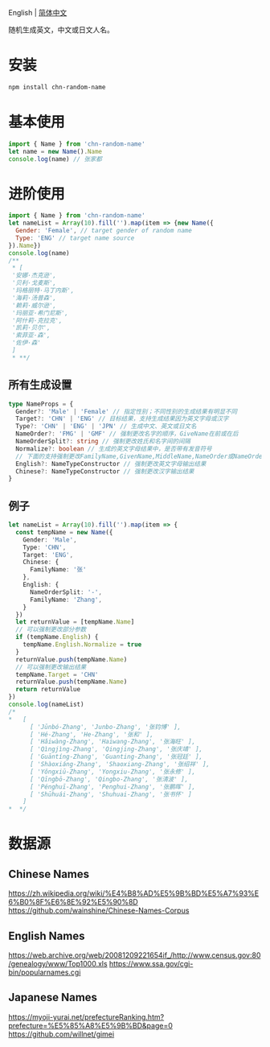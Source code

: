 English | [简体中文](./README-zh_CN.md)

随机生成英文，中文或日文人名。

# 安装
```bash
npm install chn-random-name
```

# 基本使用
```javascript
import { Name } from 'chn-random-name'
let name = new Name().Name
console.log(name) // 张家都
```

# 进阶使用
```javascript
import { Name } from 'chn-random-name'
let nameList = Array(10).fill('').map(item => {new Name({
  Gender: 'Female', // target gender of random name
  Type: 'ENG' // target name source
}).Name})
console.log(name)
/**
 * [
 '安娜·杰克逊',
 '贝利·戈麦斯',
 '玛格丽特·马丁内斯',
 '海莉·汤普森',
 '赖莉·威尔逊',
 '玛丽亚·希门尼斯',
 '阿什莉·克拉克',
 '凯莉·贝尔',
 '索菲亚·森',
 '佐伊·森'
 ]
 * **/
```

## 所有生成设置
```typescript
type NameProps = {
  Gender?: 'Male' | 'Female' // 指定性别；不同性别的生成结果有明显不同
  Target?: 'CHN' | 'ENG' // 目标结果，支持生成结果因为英文字母或汉字
  Type?: 'CHN' | 'ENG' | 'JPN' // 生成中文、英文或日文名
  NameOrder?: 'FMG' | 'GMF' // 强制更改名字的顺序，GiveName在前或在后
  NameOrderSplit?: string // 强制更改姓氏和名字间的间隔
  Normalize?: boolean // 生成的英文字母结果中，是否带有发音符号
  // 下面的支持强制更改FamilyName,GivenName,MiddleName,NameOrder或NameOrderSplit
  English?: NameTypeConstructor // 强制更改英文字母输出结果
  Chinese?: NameTypeConstructor // 强制更改汉字输出结果
}

```

## 例子
```typescript
let nameList = Array(10).fill('').map(item => {
  const tempName = new Name({
    Gender: 'Male',
    Type: 'CHN',
    Target: 'ENG',
    Chinese: {
      FamilyName: '张'
    },
    English: {
      NameOrderSplit: '-',
      FamilyName: 'Zhang',
    }
  })
  let returnValue = [tempName.Name]
  // 可以强制更改部分参数
  if (tempName.English) {
    tempName.English.Normalize = true
  }
  returnValue.push(tempName.Name)
  // 可以强制更改输出结果
  tempName.Target = 'CHN'
  returnValue.push(tempName.Name)
  return returnValue
})
console.log(nameList)
/*
*   [
      [ 'Jūnbó-Zhang', 'Junbo-Zhang', '张钧博' ],
      [ 'Hé-Zhang', 'He-Zhang', '张和' ],
      [ 'Hǎiwàng-Zhang', 'Haiwang-Zhang', '张海旺' ],
      [ 'Qìngjìng-Zhang', 'Qingjing-Zhang', '张庆靖' ],
      [ 'Guāntíng-Zhang', 'Guanting-Zhang', '张冠廷' ],
      [ 'Shàoxiáng-Zhang', 'Shaoxiang-Zhang', '张绍祥' ],
      [ 'Yǒngxiū-Zhang', 'Yongxiu-Zhang', '张永修' ],
      [ 'Qīngbō-Zhang', 'Qingbo-Zhang', '张清波' ],
      [ 'Pénghuī-Zhang', 'Penghui-Zhang', '张鹏晖' ],
      [ 'Shūhuái-Zhang', 'Shuhuai-Zhang', '张书怀' ]
    ]
*  */
```

# 数据源
## Chinese Names
https://zh.wikipedia.org/wiki/%E4%B8%AD%E5%9B%BD%E5%A7%93%E6%B0%8F%E6%8E%92%E5%90%8D
https://github.com/wainshine/Chinese-Names-Corpus

## English Names
https://web.archive.org/web/20081209221654if_/http://www.census.gov:80/genealogy/www/Top1000.xls
https://www.ssa.gov/cgi-bin/popularnames.cgi

## Japanese Names
https://myoji-yurai.net/prefectureRanking.htm?prefecture=%E5%85%A8%E5%9B%BD&page=0
https://github.com/willnet/gimei
